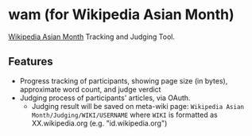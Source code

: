 wam (for Wikipedia Asian Month)
=====
[Wikipedia Asian Month](https://meta.wikimedia.org/wiki/Wikipedia_Asian_Month) Tracking and Judging Tool.

## Features
- Progress tracking of participants, showing page size (in bytes), approximate word count, and judge verdict
- Judging process of participants' articles, via OAuth.
  * Judging result will be saved on meta-wiki page: `Wikipedia Asian Month/Judging/WIKI/USERNAME` where `WIKI` is formatted as XX.wikipedia.org (e.g. "id.wikipedia.org")
